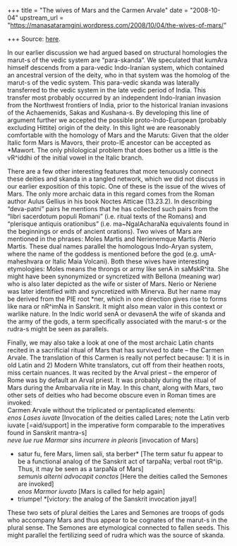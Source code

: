 +++
title = "The wives of Mars and the Carmen Arvale"
date = "2008-10-04"
upstream_url = "https://manasataramgini.wordpress.com/2008/10/04/the-wives-of-mars/"

+++
Source: [here](https://manasataramgini.wordpress.com/2008/10/04/the-wives-of-mars/).

In our earlier discussion we had argued based on structural homologies
the marut-s of the vedic system are “para-skanda”. We speculated that
kumAra himself descends from a para-vedic Indo-Iranian system, which
contained an ancestral version of the deity, who in that system was the
homolog of the marut-s of the vedic system. This para-vedic skanda was
laterally transferred to the vedic system in the late vedic period of
India. This transfer most probably occurred by an independent
Indo-Iranian invasion from the Northwest frontiers of India, prior to
the historical Iranian invasions of the Achaemenids, Sakas and
Kushana-s. By developing this line of argument further we accepted the
possible proto-Indo-European (probably excluding Hittite) origin of the
deity. In this light we are reasonably comfortable with the homology of
Mars and the Maruts: Given that the older Italic form Mars is Mavors,
their proto-IE ancestor can be accepted as \*Mawort. The only
philological problem that does bother us a little is the vR^iddhi of the
initial vowel in the Italic branch.

There are a few other interesting features that more tenuously connect
these deities and skanda in a tangled network, which we did not discuss
in our earlier exposition of this topic. One of these is the issue of
the wives of Mars. The only more archaic data in this regard comes from
the Roman author Aulus Gellius in his book Noctes Atticae (13.23.2). In
describing “deva-patni” pairs he mentions that he has collected such
pairs from the “libri sacerdotum populi Romani” (i.e. ritual texts of
the Romans) and “plerisque antiquis orationibus” (i.e. ma\~NgalAcharaNa
equivalents found in the beginnings or ends of ancient orations). Two
wives of Mars are mentioned in the phrases: Moles Martis and Nerienemque
Martis /Nerio Martis. These dual names parallel the homologous
Indo-Aryan system, where the name of the goddess is mentioned before the
god (e.g. umA-maheshvara or Italic Maia Volcani). Both these wives have
interesting etymologies: Moles means the throngs or army like senA in
saMskR^ita. She might have been synonymized or syncretized with Bellona
(meaning war) who is also later depicted as the wife or sister of Mars.
Nerio or Neriene was later identified with and syncretized with Minerva.
But her name may be derived from the PIE root \*ner, which in one
direction gives rise to forms like nara or nR^imNa in Sanskrit. It might
also mean valor in this context or warlike nature. In the Indic world
senA or devasenA the wife of skanda and the army of the gods, a term
specifically associated with the marut-s or the rudra-s might be seen as
parallels.

Finally, we may also take a look at one of the most archaic Latin chants
recited in a sacrificial ritual of Mars that has survived to date – the
Carmen Arvale. The translation of this Carmen is really not perfect
because: 1) it is in old Latin and 2) Modern White translators, cut off
from their heathen roots, miss certain nuances. It was recited by the
Arval priest – the emperor of Rome was by default an Arval priest. It
was probably during the ritual of Mars during the Ambarvalia rite in
May. In this chant, along with Mars, two other sets of deities who had
become obscure even in Roman times are invoked:  
Carmen Arvale without the triplicated or pentaplicated elements:  
*enos Lases iuvate* \[Invocation of the deities called Lares; note the
Latin verb iuvate \[=aid/support\] in the imperative form comparable to
the imperatives found in Sanskrit mantra-s\]  
*neve lue rue Marmar sins incurrere in pleoris* \[invocation of Mars\]  
* satur fu, fere Mars, limen sali, sta berber* \[The term satur fu
appear to be a functional analog of the Sanskrit act of tarpaNa; verbal
root tR^ip. Thus, it may be seen as a tarpaNa of Mars\]  
*semunis alterni advocapit conctos* \[Here the deities called the
Semones are invoked\]  
*enos Marmor iuvato* \[Mars is called for help again\]  
* triumpe! *\[victory: the analog of the Sanskrit invocation jaya!\]

These two sets of plural deities the Lares and Semones are troops of
gods who accompany Mars and thus appear to be cognates of the marut-s in
the plural sense. The Semones are etymological connected to fallen
seeds. This might parallel the fertilizing seed of rudra which was the
source of skanda.

